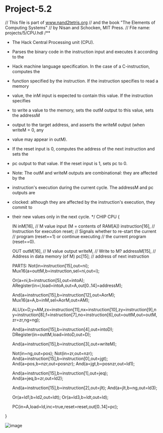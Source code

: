 # Project-5.2

// This file is part of www.nand2tetris.org
// and the book "The Elements of Computing Systems"
// by Nisan and Schocken, MIT Press.
// File name: projects/5/CPU.hdl
/**
 * The Hack Central Processing unit (CPU).
 * Parses the binary code in the instruction input and executes it according to the
 * Hack machine language specification. In the case of a C-instruction, computes the
 * function specified by the instruction. If the instruction specifies to read a memory
 * value, the inM input is expected to contain this value. If the instruction specifies
 * to write a value to the memory, sets the outM output to this value, sets the addressM
 * output to the target address, and asserts the writeM output (when writeM = 0, any
 * value may appear in outM).
 * If the reset input is 0, computes the address of the next instruction and sets the
 * pc output to that value. If the reset input is 1, sets pc to 0.
 * Note: The outM and writeM outputs are combinational: they are affected by the
 * instruction's execution during the current cycle. The addressM and pc outputs are
 * clocked: although they are affected by the instruction's execution, they commit to
 * their new values only in the next cycle.
 */
CHIP CPU {

    IN  inM[16],         // M value input  (M = contents of RAM[A])
        instruction[16], // Instruction for execution
        reset;           // Signals whether to re-start the current
                         // program (reset==1) or continue executing
                         // the current program (reset==0).

    OUT outM[16],        // M value output
        writeM,          // Write to M? 
        addressM[15],    // Address in data memory (of M)
        pc[15];          // address of next instruction

    PARTS:
	Not(in=instruction[15],out=ni);
	Mux16(a=outtM,b=instruction,sel=ni,out=i);

	Or(a=ni,b=instruction[5],out=intoA);
	ARegister(in=i,load=intoA,out=A,out[0..14]=addressM);

	And(a=instruction[15],b=instruction[12],out=AorM);
	Mux16(a=A,b=inM,sel=AorM,out=AM);
	
	ALU(x=D,y=AM,zx=instruction[11],nx=instruction[10],zy=instruction[9],ny=instruction[8],f=instruction[7],no=instruction[6],out=outtM,out=outM,zr=zr,ng=ng);

	And(a=instruction[15],b=instruction[4],out=intoD);
	DRegister(in=outtM,load=intoD,out=D);

	And(a=instruction[15],b=instruction[3],out=writeM);

	Not(in=ng,out=pos);
	Not(in=zr,out=nzr);
	And(a=instruction[15],b=instruction[0],out=jgt);
	And(a=pos,b=nzr,out=posnzr);
	And(a=jgt,b=posnzr,out=ld1);

	And(a=instruction[15],b=instruction[1],out=jeq);
	And(a=jeq,b=zr,out=ld2);

	And(a=instruction[15],b=instruction[2],out=jlt);
	And(a=jlt,b=ng,out=ld3);

	Or(a=ld1,b=ld2,out=ldt);
	Or(a=ld3,b=ldt,out=ld);

	PC(in=A,load=ld,inc=true,reset=reset,out[0..14]=pc);

}

![image](https://github.com/user-attachments/assets/7b6c093a-4b65-4e70-8a5a-27bb55f41f9a)
